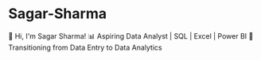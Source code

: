 # Sagar-Sharma
👋 Hi, I'm Sagar Sharma!   📊 Aspiring Data Analyst | SQL | Excel | Power BI   🚀 Transitioning from Data Entry to Data Analytics  
